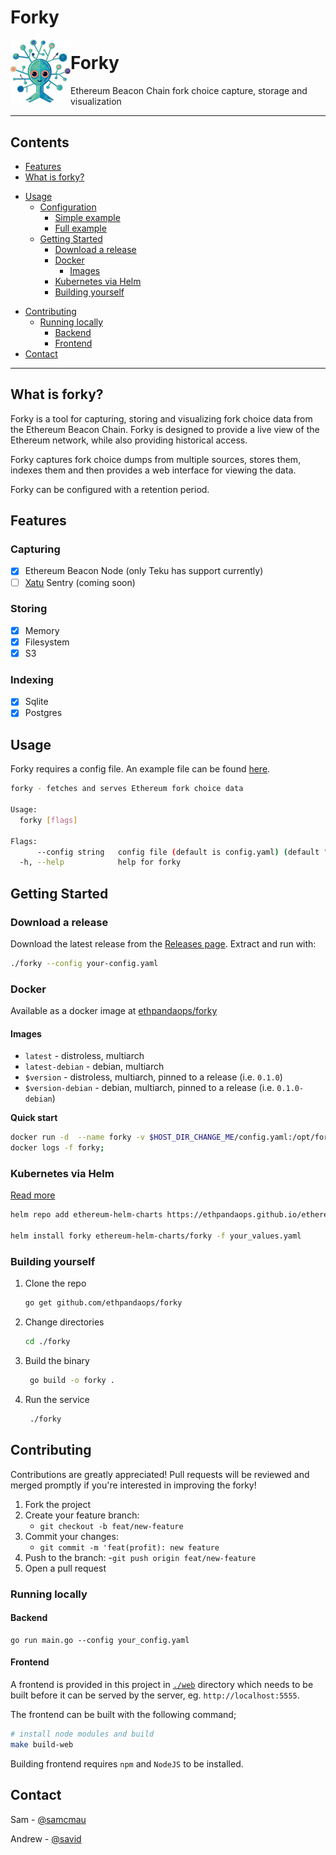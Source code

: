 # Forky

<img align="left" src="/web/src/assets/forky_logo_small.png">
  <h1> Forky </h1>
</img>

Ethereum Beacon Chain fork choice capture, storage and visualization

----------

## Contents

* [Features](#features)
* [What is forky?](#what-is-forky)
- [Usage](#usage) 
  * [Configuration](#configuration)
    + [Simple example](#simple-example)
    + [Full example](#full-example)
  * [Getting Started](#getting-started)
    + [Download a release](#download-a-release)
    + [Docker](#docker)
      - [Images](#images)
    + [Kubernetes via Helm](#kubernetes-via-helm)
    + [Building yourself](#building-yourself)
* [Contributing](#contributing)
  + [Running locally](#running-locally)
    - [Backend](#backend)
    - [Frontend](#frontend)
* [Contact](#contact)

----------

## What is forky?

Forky is a tool for capturing, storing and visualizing fork choice data from the Ethereum Beacon Chain. Forky is designed to provide a live view of the Ethereum network, while also providing historical access.

Forky captures fork choice dumps from multiple sources, stores them, indexes them and then provides a web interface for viewing the data.

Forky can be configured with a retention period.

## Features

### Capturing

* [x] Ethereum Beacon Node (only Teku has support currently)
* [ ] [Xatu](https://github.com/ethpandaops/xatu) Sentry (coming soon)

### Storing

* [x] Memory
* [x] Filesystem
* [x] S3

### Indexing

* [x] Sqlite
* [x] Postgres

## Usage

Forky requires a config file. An example file can be found [here](https://github.com/ethpandaops/forky/blob/master/example_config.yaml).

```bash
forky - fetches and serves Ethereum fork choice data

Usage:
  forky [flags]

Flags:
      --config string   config file (default is config.yaml) (default "config.yaml")
  -h, --help            help for forky
```

## Getting Started

### Download a release

Download the latest release from the [Releases page](https://github.com/ethpandaops/forky/releases). Extract and run with:

```bash
./forky --config your-config.yaml
```

### Docker

Available as a docker image at [ethpandaops/forky](https://hub.docker.com/r/ethpandaops/forky/tags)
#### Images

- `latest` - distroless, multiarch
- `latest-debian` - debian, multiarch
- `$version` - distroless, multiarch, pinned to a release (i.e. `0.1.0`)
- `$version-debian` - debian, multiarch, pinned to a release (i.e. `0.1.0-debian`)

**Quick start**

```bash
docker run -d  --name forky -v $HOST_DIR_CHANGE_ME/config.yaml:/opt/forky/config.yaml -p 9090:9090 -p 5555:5555 -it ethpandaops/forky:latest --config /opt/forky/config.yaml;
docker logs -f forky;
```

### Kubernetes via Helm

[Read more](https://github.com/skylenet/ethereum-helm-charts/tree/master/charts/forky)

```bash
helm repo add ethereum-helm-charts https://ethpandaops.github.io/ethereum-helm-charts

helm install forky ethereum-helm-charts/forky -f your_values.yaml
```

### Building yourself

1. Clone the repo
   ```sh
   go get github.com/ethpandaops/forky
   ```
2. Change directories
   ```sh
   cd ./forky
   ```
3. Build the binary
   ```sh  
    go build -o forky .
   ```
4. Run the service
   ```sh  
    ./forky
   ```

## Contributing

Contributions are greatly appreciated! Pull requests will be reviewed and merged promptly if you're interested in improving the forky!

1. Fork the project
2. Create your feature branch:
    - `git checkout -b feat/new-feature`
3. Commit your changes:
    - `git commit -m 'feat(profit): new feature`
4. Push to the branch:
    -`git push origin feat/new-feature`
5. Open a pull request

### Running locally
#### Backend
```
go run main.go --config your_config.yaml
```

#### Frontend

A frontend is provided in this project in [`./web`](https://github.com/ethpandaops/forky/blob/master/example_config.yaml) directory which needs to be built before it can be served by the server, eg. `http://localhost:5555`.

The frontend can be built with the following command;
```bash
# install node modules and build
make build-web
```

Building frontend requires `npm` and `NodeJS` to be installed.


## Contact

Sam - [@samcmau](https://twitter.com/samcmau)

Andrew - [@savid](https://twitter.com/Savid)
